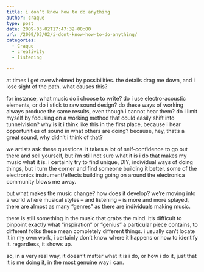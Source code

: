 ```yaml
---
title: i don’t know how to do anything
author: craque
type: post
date: 2009-03-02T17:47:32+00:00
url: /2009/03/02/i-dont-know-how-to-do-anything/
categories:
  - Craque
  - creativity
  - listening

---
```

at times i get overwhelmed by possibilities. the details drag me down, and i lose sight of the path. what causes this?

for instance, what music do i choose to write? do i use electro-acoustic elements, or do i stick to raw sound design? do these ways of working always produce the same results, even though i cannot hear them? do i limit myself by focusing on a working method that could easily shift into tunnelvision? why is it i think like this in the first place, because i hear opportunities of sound in what others are doing? because, hey, that&#8217;s a great sound, why didn&#8217;t i think of that?

we artists ask these questions. it takes a lot of self-confidence to go out there and sell yourself, but i&#8217;m still not sure what it is i do that makes my music what it is. i certainly try to find unique, DIY, individual ways of doing things, but i turn the corner and find someone building it better. some of the electronics instrument/effects building going on around the electronica community blows me away.

but what makes the music change? how does it develop? we&#8217;re moving into a world where musical styles &#8211; and listening &#8211; is more and more splayed, there are almost as many &#8220;genres&#8221; as there are individuals making music.

there is still something in the music that grabs the mind. it&#8217;s difficult to pinpoint exactly what &#8220;inspiration&#8221; or &#8220;genius&#8221; a particular piece contains, to different folks these mean completely different things. i usually can&#8217;t locate it in my own work, i certainly don&#8217;t know where it happens or how to identify it. regardless, it shows up.

so, in a very real way, it doesn&#8217;t matter what it is i do, or how i do it, just that it is me doing it, in the most genuine way i can.
